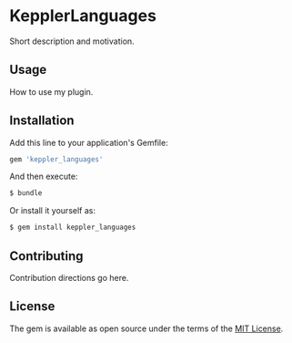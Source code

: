 # KepplerLanguages
Short description and motivation.

## Usage
How to use my plugin.

## Installation
Add this line to your application's Gemfile:

```ruby
gem 'keppler_languages'
```

And then execute:
```bash
$ bundle
```

Or install it yourself as:
```bash
$ gem install keppler_languages
```

## Contributing
Contribution directions go here.

## License
The gem is available as open source under the terms of the [MIT License](https://opensource.org/licenses/MIT).
